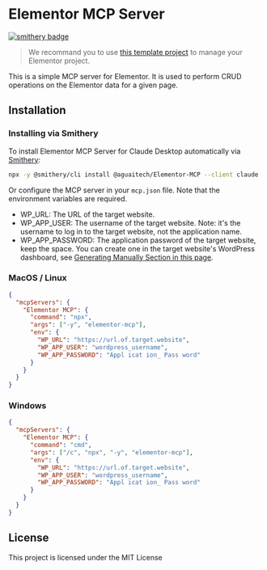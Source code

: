 # Elementor MCP Server

[![smithery badge](https://smithery.ai/badge/@aguaitech/Elementor-MCP)](https://smithery.ai/server/@aguaitech/Elementor-MCP)

> We recommand you to use [this template project](https://github.com/aguaitech/Elementor_Project_Workflow) to manage your Elementor project.

This is a simple MCP server for Elementor. It is used to perform CRUD operations on the Elementor data for a given page.

## Installation

### Installing via Smithery

To install Elementor MCP Server for Claude Desktop automatically via [Smithery](https://smithery.ai/server/@aguaitech/Elementor-MCP):

```bash
npx -y @smithery/cli install @aguaitech/Elementor-MCP --client claude
```

Or configure the MCP server in your `mcp.json` file. Note that the environment variables are required.
* WP_URL: The URL of the target website.
* WP_APP_USER: The username of the target website. Note: it's the username to log in to the target website, not the application name.
* WP_APP_PASSWORD: The application password of the target website, keep the space. You can create one in the target website's WordPress dashboard, see [Generating Manually Section in this page](https://make.wordpress.org/core/2020/11/05/application-passwords-integration-guide/).

### MacOS / Linux

```json
{
  "mcpServers": {
    "Elementor MCP": {
      "command": "npx",
      "args": ["-y", "elementor-mcp"],
      "env": {
        "WP_URL": "https://url.of.target.website",
        "WP_APP_USER": "wordpress_username",
        "WP_APP_PASSWORD": "Appl icat ion_ Pass word"
      }
    }
  }
}
```

### Windows

```json
{
  "mcpServers": {
    "Elementor MCP": {
      "command": "cmd",
      "args": ["/c", "npx", "-y", "elementor-mcp"],
      "env": {
        "WP_URL": "https://url.of.target.website",
        "WP_APP_USER": "wordpress_username",
        "WP_APP_PASSWORD": "Appl icat ion_ Pass word"
      }
    }
  }
}
```

## License

This project is licensed under the MIT License
